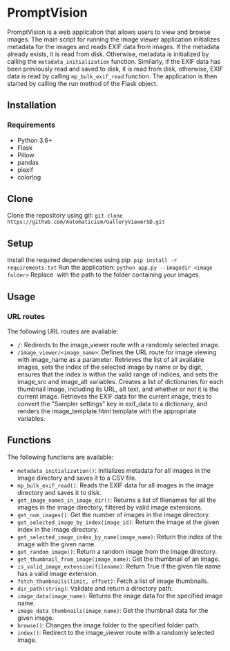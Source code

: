 # PromptVision
PromptVision is a web application that allows users to view and browse images. The main script for running the image viewer application initializes metadata for the images and reads EXIF data from images. If the metadata already exists, it is read from disk. Otherwise, metadata is initialized by calling the ```metadata_initialization``` function. Similarly, if the EXIF data has been previously read and saved to disk, it is read from disk, otherwise, EXIF data is read by calling ```mp_bulk_exif_read``` function. The application is then started by calling the run method of the Flask object.

## Installation
### Requirements
- Python 3.6+
- Flask
- Pillow
- pandas
- piexif
- colorlog

## Clone

Clone the repository using git:
```git clone https://github.com/Automaticism/GalleryViewerSD.git```

## Setup
Install the required dependencies using pip:
```pip install -r requirements.txt```
Run the application:
```python app.py --imagedir <image folder>```
Replace <image folder> with the path to the folder containing your images.

## Usage
### URL routes
The following URL routes are available:
- ```/```: Redirects to the image_viewer route with a randomly selected image.
- ```/image_viewer/<image_name>```: Defines the URL route for image viewing with image_name as a parameter. Retrieves the list of all available images, sets the index of the selected image by name or by digit, ensures that the index is within the valid range of indices, and sets the image_src and image_alt variables. Creates a list of dictionaries for each thumbnail image, including its URL, alt text, and whether or not it is the current image. Retrieves the EXIF data for the current image, tries to convert the "Sampler settings" key in exif_data to a dictionary, and renders the image_template.html template with the appropriate variables.

## Functions
The following functions are available:
- ```metadata_initialization()```: Initializes metadata for all images in the image directory and saves it to a CSV file.
- ```mp_bulk_exif_read()```: Reads the EXIF data for all images in the image directory and saves it to disk.
- ```get_image_names_in_image_dir()```: Returns a list of filenames for all the images in the image directory, filtered by valid image extensions.
- ```get_num_images()```: Get the number of images in the image directory.
- ```get_selected_image_by_index(image_id)```: Return the image at the given index in the image directory.
- ```get_selected_image_index_by_name(image_name)```: Return the index of the image with the given name.
- ```get_random_image()```: Return a random image from the image directory.
- ```get_thumbnail_from_image(image_name)```: Get the thumbnail of an image.
- ```is_valid_image_extension(filename)```: Return True if the given file name has a valid image extension.
- ```fetch_thumbnails(limit, offset)```: Fetch a list of image thumbnails.
- ```dir_path(string)```: Validate and return a directory path.
- ```image_data(image_name)```: Returns the image data for the specified image name.
- ```image_data_thumbnails(image_name)```: Get the thumbnail data for the given image.
- ```browse()```: Changes the image folder to the specified folder path.
- ```index()```: Redirect to the image_viewer route with a randomly selected image.
